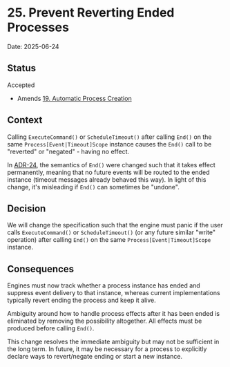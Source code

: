 # 25. Prevent Reverting Ended Processes

Date: 2025-06-24

## Status

Accepted

- Amends [19. Automatic Process Creation](0019-automatic-process-creation.md)

## Context

Calling `ExecuteCommand()` or `ScheduleTimeout()` after calling `End()` on the
same `Process[Event|Timeout]Scope` instance causes the `End()` call to be
"reverted" or "negated" - having no effect.

In [ADR-24](0024-permanently-end-processes.md), the semantics of `End()` were
changed such that it takes effect permanently, meaning that no future events
will be routed to the ended instance (timeout messages already behaved this
way). In light of this change, it's misleading if `End()` can sometimes be
"undone".

## Decision

We will change the specification such that the engine must panic if the user
calls `ExecuteCommand()` or `ScheduleTimeout()` (or any future similar "write"
operation) after calling `End()` on the same `Process[Event|Timeout]Scope`
instance.

## Consequences

Engines must now track whether a process instance has ended and suppress event
delivery to that instance, whereas current implementations typically revert
ending the process and keep it alive.

Ambiguity around how to handle process effects after it has been ended is
eliminated by removing the possibility altogether. All effects must be produced
before calling `End()`.

This change resolves the immediate ambiguity but may not be sufficient in the
long term. In future, it may be necessary for a process to explicitly declare
ways to revert/negate ending or start a new instance.
